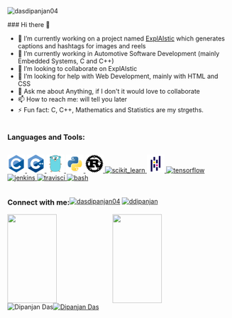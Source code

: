 <p align="left"> <img src="https://komarev.com/ghpvc/?username=dasdipanjan04&label=Profile%20views&color=0e75b6&style=flat" alt="dasdipanjan04" /> </p>
### Hi there 👋

- 🔭 I’m currently working on a project named [ExplAIstic](https://github.com/dasdipanjan04/ExplAIstic) which generates captions and hashtags for images and reels
- 🌱 I’m currently working in Automotive Software Development (mainly Embedded Systems, C and C++)
- 👯 I’m looking to collaborate on ExplAIstic
- 🤔 I’m looking for help with Web Development, mainly with HTML and CSS
- 💬 Ask me about Anything, if I don't it would love to collaborate
- 📫 How to reach me: will tell you later
- ⚡ Fun fact: C, C++, Mathematics and Statistics are my strgeths.
<div style="display: flex; flex-wrap: wrap; align-items: center; margin-bottom: 50px;">
  <h3 align="left">Languages and Tools:</h3>
  <p align="left"> <a href="https://www.cprogramming.com/" target="_blank" rel="noreferrer"> <img src="https://raw.githubusercontent.com/devicons/devicon/master/icons/c/c-original.svg" alt="c" width="40" height="40"/> </a> <a href="https://www.w3schools.com/cpp/" target="_blank" rel="noreferrer"> <img src="https://raw.githubusercontent.com/devicons/devicon/master/icons/cplusplus/cplusplus-original.svg" alt="cplusplus" width="40" height="40"/> </a> <a href="https://golang.org" target="_blank" rel="noreferrer"> <img src="https://raw.githubusercontent.com/devicons/devicon/master/icons/go/go-original.svg" alt="go" width="40" height="40"/> </a> <a href="https://www.python.org" target="_blank" rel="noreferrer"> <img src="https://raw.githubusercontent.com/devicons/devicon/master/icons/python/python-original.svg" alt="python" width="40" height="40"/> </a> <a href="https://www.rust-lang.org" target="_blank" rel="noreferrer"> <img src="https://raw.githubusercontent.com/devicons/devicon/master/icons/rust/rust-plain.svg" alt="rust" width="40" height="40"/> </a> <a href="https://scikit-learn.org/" target="_blank" rel="noreferrer"> <img src="https://upload.wikimedia.org/wikipedia/commons/0/05/Scikit_learn_logo_small.svg" alt="scikit_learn" width="40" height="40"/> </a> <a href="https://pandas.pydata.org/" target="_blank" rel="noreferrer"> <img src="https://raw.githubusercontent.com/devicons/devicon/2ae2a900d2f041da66e950e4d48052658d850630/icons/pandas/pandas-original.svg" alt="pandas" width="40" height="40"/> </a> <a href="https://www.tensorflow.org" target="_blank" rel="noreferrer"> <img src="https://www.vectorlogo.zone/logos/tensorflow/tensorflow-icon.svg" alt="tensorflow" width="40" height="40"/> </a> <a href="https://www.jenkins.io" target="_blank" rel="noreferrer"> <img src="https://www.vectorlogo.zone/logos/jenkins/jenkins-icon.svg" alt="jenkins" width="40" height="40"/> </a> <a href="https://travis-ci.org" target="_blank" rel="noreferrer"> <img src="https://www.vectorlogo.zone/logos/travis-ci/travis-ci-icon.svg" alt="travisci" width="40" height="40"/> </a> <a href="https://www.gnu.org/software/bash/" target="_blank" rel="noreferrer"> <img src="https://www.vectorlogo.zone/logos/gnu_bash/gnu_bash-icon.svg" alt="bash" width="40" height="40"/> </a> </p>
  <h3 align="left">Connect with me:</h3>
  <p align="left">
  <a href="https://linkedin.com/in/dasdipanjan04" target="blank"><img align="center" src="https://raw.githubusercontent.com/rahuldkjain/github-profile-readme-generator/master/src/images/icons/Social/linked-in-alt.svg" alt="dasdipanjan04" height="30" width="40" /></a>
  <a href="https://instagram.com/ddipanjan" target="blank"><img align="center" src="https://raw.githubusercontent.com/rahuldkjain/github-profile-readme-generator/master/src/images/icons/Social/instagram.svg" alt="ddipanjan" height="30" width="40" /></a>
  </p>
  <img align="left" width="47%" height="200px" src="https://github-readme-stats.vercel.app/api?username=dasdipanjan04&show_icons=true&theme=radical"/>
  <img align="left" width="47%" height="200px" src="https://github-readme-stats.vercel.app/api/top-langs/?username=dasdipanjan04&hide_progress=true"/>
  <img src="https://github-readme-streak-stats.herokuapp.com/?user=dasdipanjan04&theme=black-ice&hide_border=true&stroke=0000&background=0D1117&ring=e05397&fire=e05397&currStreakLabel=e05397" alt="Dipanjan Das" />
<a href="https://github.com/dasdipanjan04"><img src="https://github-profile-trophy.vercel.app/?username=dasdipanjan04&margin-w=5&theme=radical" alt="Dipanjan Das" />
</div>
